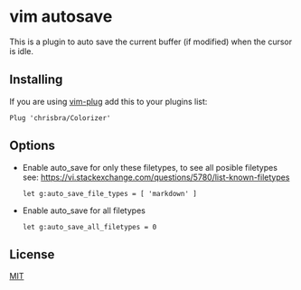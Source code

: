 # vim autosave

This is a plugin to auto save the current buffer (if modified) when the cursor
is idle.

## Installing

If you are using [vim-plug](https://github.com/junegunn/vim-plug) add this to
your plugins list:

```vim
Plug 'chrisbra/Colorizer'
```

## Options

- Enable auto_save for only these filetypes, to see all posible filetypes 
  see: <https://vi.stackexchange.com/questions/5780/list-known-filetypes>

  ```vim
  let g:auto_save_file_types = [ 'markdown' ]
  ```

- Enable auto_save for all filetypes
  ```vim
  let g:auto_save_all_filetypes = 0
  ```


## License

[MIT](https://opensource.org/licenses/MIT)
